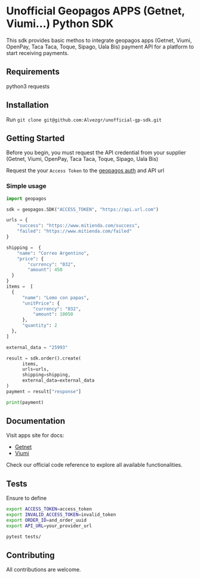 # Unofficial Geopagos APPS (Getnet, Viumi...) Python SDK 

This sdk provides basic methos to integrate geopagos apps (Getnet, Viumi, OpenPay, Taca Taca, Toque, Sipago, Uala Bis) payment API for a platform to start receiving payments.

## Requirements

python3
requests


## Installation 

Run ```git clone git@github.com:Alvezgr/unofficial-gp-sdk.git```

## Getting Started
Before you begin, you must request the API credential from your supplier (Getnet, Viumi, OpenPay, Taca Taca, Toque, Sipago, Uala Bis)

Request the your `Access Token` to the [geopagos auth](https://auth.geopagos.com/oauth/token) and API url

### Simple usage
  
```python
import geopagos

sdk = geopagos.SDK("ACCESS_TOKEN", "https://api.url.com")

urls = {
    "success": "https://www.mitienda.com/success",
    "failed": "https://www.mitienda.com/failed"
}

shipping =  {
    "name": "Correo Argentino",
    "price": {
        "currency": "032",
        "amount": 450
  }
}
items =  [
  {
      "name": "Lomo con papas",
      "unitPrice": {
          "currency": "032",
          "amount": 10050
      },
      "quantity": 2
  },
]

external_data = "25993"

result = sdk.order().create(
      items,
      urls=urls,
      shipping=shipping,
      external_data=external_data
)
payment = result["response"]

print(payment)
```
## Documentation 

Visit apps site for docs:
 - [Getnet](https://developers-sdk-documentation-site-santander.preprod.geopagos.com/)
 - [Viumi](https://developers.viumi.com.ar/)

Check our official code reference to explore all available functionalities.

## Tests
Ensure to define 
```bash
export ACCESS_TOKEN=access_token
export INVALID_ACCESS_TOKEN=invalid_token
export ORDER_ID=and_order_uuid
export API_URL=your_provider_url

```
```bash
pytest tests/
```

## Contributing

All contributions are welcome.

